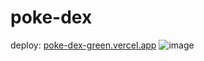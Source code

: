 ﻿# poke-dex
 deploy: [poke-dex-green.vercel.app](https://poke-dex-silk.vercel.app/)
![image](https://github.com/Isabely-cards/poke-dex/assets/112524798/cec98690-eb5e-4c41-a9f9-508d525194df)

